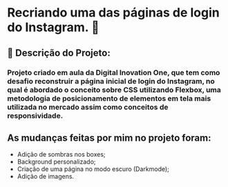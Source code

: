 # Recriando uma das páginas de login do Instagram. :camera_flash:

## :pencil: Descrição do Projeto: 

### Projeto criado em aula da Digital Inovation One, que tem como desafio reconstruir a página inicial de login do Instagram, no qual é abordado o conceito sobre CSS utilizando Flexbox, uma metodologia de posicionamento de elementos em tela mais utilizada no mercado assim como conceitos de responsividade.



## As mudanças feitas por mim no projeto foram:

- Adição de sombras nos boxes;
- Background personalizado;
- Criação de uma página no modo escuro (Darkmode);
- Adição de imagens.
